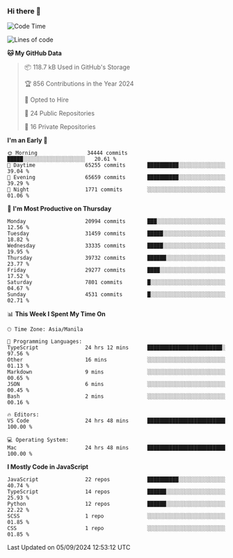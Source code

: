 ### Hi there 👋

<!--START_SECTION:waka-->
![Code Time](http://img.shields.io/badge/Code%20Time-1%2C025%20hrs%202%20mins-blue)

![Lines of code](https://img.shields.io/badge/From%20Hello%20World%20I%27ve%20Written-66.4%20million%20lines%20of%20code-blue)

**🐱 My GitHub Data** 

> 📦 118.7 kB Used in GitHub's Storage 
 > 
> 🏆 856 Contributions in the Year 2024
 > 
> 💼 Opted to Hire
 > 
> 📜 24 Public Repositories 
 > 
> 🔑 16 Private Repositories 
 > 
**I'm an Early 🐤** 

```text
🌞 Morning                34444 commits       █████░░░░░░░░░░░░░░░░░░░░   20.61 % 
🌆 Daytime                65255 commits       ██████████░░░░░░░░░░░░░░░   39.04 % 
🌃 Evening                65659 commits       ██████████░░░░░░░░░░░░░░░   39.29 % 
🌙 Night                  1771 commits        ░░░░░░░░░░░░░░░░░░░░░░░░░   01.06 % 
```
📅 **I'm Most Productive on Thursday** 

```text
Monday                   20994 commits       ███░░░░░░░░░░░░░░░░░░░░░░   12.56 % 
Tuesday                  31459 commits       █████░░░░░░░░░░░░░░░░░░░░   18.82 % 
Wednesday                33335 commits       █████░░░░░░░░░░░░░░░░░░░░   19.95 % 
Thursday                 39732 commits       ██████░░░░░░░░░░░░░░░░░░░   23.77 % 
Friday                   29277 commits       ████░░░░░░░░░░░░░░░░░░░░░   17.52 % 
Saturday                 7801 commits        █░░░░░░░░░░░░░░░░░░░░░░░░   04.67 % 
Sunday                   4531 commits        █░░░░░░░░░░░░░░░░░░░░░░░░   02.71 % 
```


📊 **This Week I Spent My Time On** 

```text
🕑︎ Time Zone: Asia/Manila

💬 Programming Languages: 
TypeScript               24 hrs 12 mins      ████████████████████████░   97.56 % 
Other                    16 mins             ░░░░░░░░░░░░░░░░░░░░░░░░░   01.13 % 
Markdown                 9 mins              ░░░░░░░░░░░░░░░░░░░░░░░░░   00.65 % 
JSON                     6 mins              ░░░░░░░░░░░░░░░░░░░░░░░░░   00.45 % 
Bash                     2 mins              ░░░░░░░░░░░░░░░░░░░░░░░░░   00.16 % 

🔥 Editors: 
VS Code                  24 hrs 48 mins      █████████████████████████   100.00 % 

💻 Operating System: 
Mac                      24 hrs 48 mins      █████████████████████████   100.00 % 
```

**I Mostly Code in JavaScript** 

```text
JavaScript               22 repos            ██████████░░░░░░░░░░░░░░░   40.74 % 
TypeScript               14 repos            ██████░░░░░░░░░░░░░░░░░░░   25.93 % 
Python                   12 repos            ██████░░░░░░░░░░░░░░░░░░░   22.22 % 
SCSS                     1 repo              ░░░░░░░░░░░░░░░░░░░░░░░░░   01.85 % 
CSS                      1 repo              ░░░░░░░░░░░░░░░░░░░░░░░░░   01.85 % 
```




 Last Updated on 05/09/2024 12:53:12 UTC
<!--END_SECTION:waka-->
